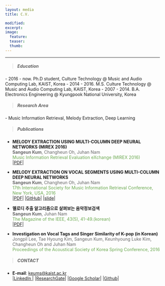 ```yaml
---
layout: media
title: C.V.

modified:
excerpt:
image:
  feature:
  teaser:
  thumb:
---
```

<hr>
<blockquote> <h5> Education </h5> </blockquote>
- 2016 - now.   Ph.D student, Culture Technology @ Music and Audio Computing Lab, KAIST, Korea
- 2014 - 2016.  M.S. Culture Technology @ Music and Audio Computing Lab, KAIST, Korea
- 2007 - 2014.  B.A. Electronics Engineering @ Kyungpook National University, Korea

<blockquote> <h5> Research Area  </h5> </blockquote>
- Music Information Retrieval, Melody Extraction, Deep Learning

<blockquote> <h5> Publications  </h5> </blockquote>

- <b> MELODY EXTRACTION USING MULTI-COLUMN DEEP NEURAL
NETWORKS (MIREX 2016) </b><br>
<span style="color:#666666"> <b>Sangeun Kum</b>, Changheun Oh, Juhan Nam</span><br>
<span style="color:#6aa84f"> Music Information Retrieval Evaluation eXchange (MIREX 2016)</span><br>
|<a href = "http://www.music-ir.org/mirex/abstracts/2016/KON1.pdf" target="_blank">PDF</a>|

- <b> MELODY EXTRACTION ON VOCAL SEGMENTS USING MULTI-COLUMN DEEP NEURAL NETWORKS </b><br>
<span style="color:#666666"> <b>Sangeun Kum</b>, Changheun Oh, Juhan Nam</span><br>
<span style="color:#6aa84f"> 17th International Society for Music Information Retrieval Conference, New York, USA, 2016</span><br>
|<a href = "https://wp.nyu.edu/ismir2016/wp-content/uploads/sites/2294/2016/07/119_Paper.pdf" target="_blank">PDF</a>|
|<a href = "https://github.com/keums/MelodyExtraction_MCDNN" target="_blank">GitHub</a>|
|<a href = "http://www.slideshare.net/SangeunKum/ismir-2016melody-extraction" target="_blank">slide</a>|


- <b> 멜로디 추출 알고리즘으로 살펴보는 음악정보검색 </b><br>
<span style="color:#666666"> <b>Sangeun Kum</b>, Juhan Nam</span><br>
<span style="color:#6aa84f"> The Magazine of the IEEE, 43(5), 41-49.(korean)</span><br>
|<a href = "http://www.dbpia.co.kr/Journal/ArticleDetail/NODE06681650" target="_blank">PDF</a>|

- <b> Investigation on Vocal Tags and Singer Similarity of K-pop (in Korean)</b><br>
<span style="color:#666666"> Jongpil Lee, Tae Hyoung Kim, Sangeun Kum, Keunhyoung Luke Kim, Changheun Oh and Juhan Nam</span><br>
<span style="color:#6aa84f"> Proceedings of the Acoustical Society of Korea Spring Conference, 2016</span><br>


<blockquote> <h5> CONTACT  </h5> </blockquote>

- <b>E-mail</b>: keums@kaist.ac.kr<br>
|<a href = "https://www.linkedin.com/in/sangeun-kum-34b097127?trk=nav_responsive_tab_profile_pic" target="_blank">LinkedIn </a>|
|<a href = "https://www.researchgate.net/profile/Sangeun_Kum" target="_blank">ResearchGate</a>|
|<a href = "https://scholar.google.co.kr/citations?user=26hFwmwAAAAJ&hl=ko&authuser=1" target="_blank">Google Scholar</a>|
|<a href = "https://github.com/keums" target="_blank">Github</a>|
